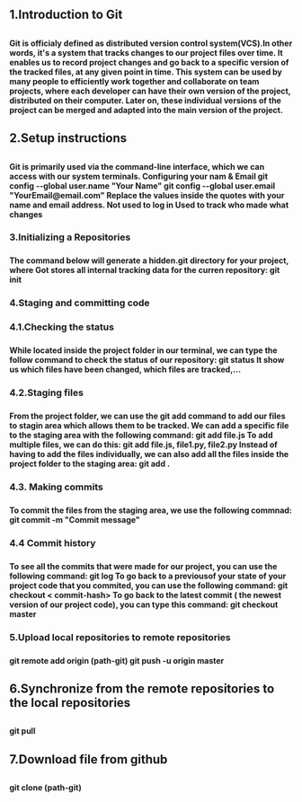 <h2>1.Introduction to Git<h2>
<h4>Git is officialy defined as distributed version control system(VCS).In other words, it's a system that tracks changes to our project files   
over time. It enables us to record project changes and go back to a specific version of the tracked files, at any given point in time. This  
system can be used by many people to efficiently work together and collaborate on team projects, where each developer can have their own  
version of the project, distributed on their computer. Later on, these individual versions of the project can be merged and adapted into the  
main version of the project.<h4>
<h2>2.Setup instructions<h2>
<h4>Git is primarily used via the command-line interface, which we can access with our system terminals.                
Configuring your nam & Email              
git config --global user.name "Your Name"             
git config --global user.email "YourEmail@email.com"          
Replace the values inside the quotes with your name and email address.           
Not used to log in   
Used to track who made what changes<h4> 
    
<h3>3.Initializing a Repositories<h3>
<h4>The command below will generate a hidden.git directory for your project, where Got stores all internal tracking data for the curren repository:   
git init<h4>
<h3>4.Staging and committing code<h3>
<h3>4.1.Checking the status<h3>
<h4>While located inside the project folder in our terminal, we can type the follow command to check the status of our repository:                
git status        
It show us which files have been changed, which files are tracked,...<h4>
<h3>4.2.Staging files<h3>
<h4>From the project folder, we can use the git add command to add our files to stagin area which allows them to be tracked.           
We can add a specific file to the staging area with the following command:                 
git add file.js                
To add multiple files, we can do this:              
git add file.js, file1.py, file2.py                
Instead of having to add the files individually, we can also add all the files inside the project folder to the staging area:                     
git add .<h4>
<h3>4.3. Making commits<h3>
<h4>To commit the files from the staging area, we use the following commnad:             
git commit -m "Commit message"<h4>
<h3>4.4 Commit history<h3>
<h4>To see all the commits that were made for our project, you can use the following command:              
git log            
To go back to a previousof your state of your project code that you commited, you can use the following command:          
git checkout < commit-hash>              
To go back to the latest commit ( the newest version of our project code), you can type this command:            
git checkout master<h4>
<h3>5.Upload local repositories to remote repositories<h3>
<h4>git remote add origin (path-git)                  
git push -u origin master<h4>
<h2>6.Synchronize from the remote repositories to the local repositories<h2>
<h4>git pull<h4>
<h2>7.Download file from github<h2>
<h4>git clone (path-git)<h4>